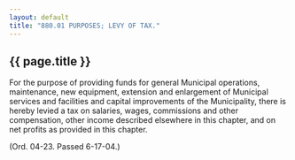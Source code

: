 ```yaml
---
layout: default 
title: "880.01 PURPOSES; LEVY OF TAX."
---
```


{{ page.title }}
----------------

For the purpose of providing funds for general Municipal operations,
maintenance, new equipment, extension and enlargement of Municipal
services and facilities and capital improvements of the Municipality,
there is hereby levied a tax on salaries, wages, commissions and other
compensation, other income described elsewhere in this chapter, and on
net profits as provided in this chapter.

(Ord. 04-23. Passed 6-17-04.)

